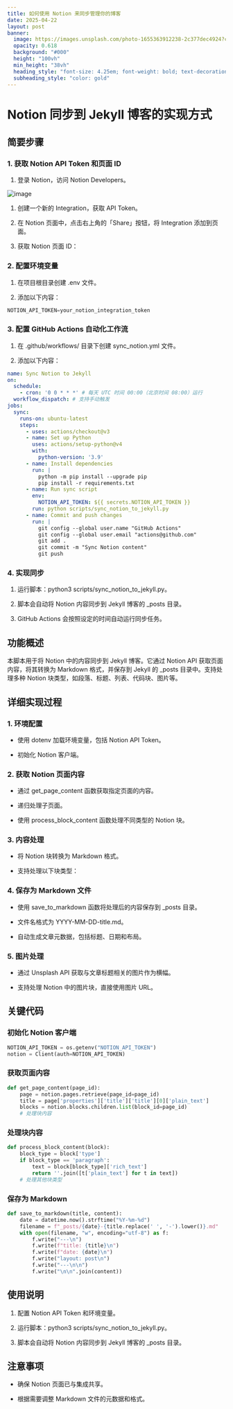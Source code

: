 ```yaml
---
title: 如何使用 Notion 来同步管理你的博客
date: 2025-04-22
layout: post
banner:
  image: https://images.unsplash.com/photo-1655363912238-2c377dec4924?crop=entropy&cs=tinysrgb&fit=max&fm=jpg&ixid=M3w2OTIwMzJ8MHwxfHJhbmRvbXx8fHx8fHx8fDE3NDUyOTEwMjl8&ixlib=rb-4.0.3&q=80&w=1080
  opacity: 0.618
  background: "#000"
  height: "100vh"
  min_height: "38vh"
  heading_style: "font-size: 4.25em; font-weight: bold; text-decoration: underline"
  subheading_style: "color: gold"
---
```


# Notion 同步到 Jekyll 博客的实现方式

## 简要步骤

### 1. 获取 Notion API Token 和页面 ID

1. 登录 Notion，访问 Notion Developers。

![image](https://prod-files-secure.s3.us-west-2.amazonaws.com/a7a0cc5a-89b9-4cda-8686-1fba0ca52f40/d19c1afe-dea5-4312-9333-786b0ba83054/image.png?X-Amz-Algorithm=AWS4-HMAC-SHA256&X-Amz-Content-Sha256=UNSIGNED-PAYLOAD&X-Amz-Credential=ASIAZI2LB466VYR636GU%2F20250422%2Fus-west-2%2Fs3%2Faws4_request&X-Amz-Date=20250422T030349Z&X-Amz-Expires=3600&X-Amz-Security-Token=IQoJb3JpZ2luX2VjEEMaCXVzLXdlc3QtMiJHMEUCIE%2Fqyx9S4Q7LXyInGxtKCD0n%2Bh6BdC2YhnU%2B1KwSIgrUAiEA7bAfMCjm%2FCrvuLq%2Fsivd5Y900N6a8LiuQ1Yi6d%2FUzvQqiAQIzP%2F%2F%2F%2F%2F%2F%2F%2F%2F%2FARAAGgw2Mzc0MjMxODM4MDUiDMiVjI3b1qfA8ajojCrcA8ny8YeVi%2B%2B2V0eqZJZT%2F0JS5JiYjKG64ece7rbxHxhSaEoW%2FEPEkaQck5N2lL1FLejp3qAmxWHXCec5RdvtswrhuLgp0VPVqZckOZBJjDfKJdraJFn6DyzUO6wrdZ13tnEN42fBSZhfBdXGvMv6Zm%2BD0RJw6o5d0v7GecDKQwb1504lFUPQ4UG4W5DqB%2FodCKch0BhF9NrFcuyEWjYt%2FG9K5RR7KTn0N2CZW17N3VemIDj0qMtGzbEmHZT0tdLKigEcdG3RytjREedzbCuv%2BA7QLtUbUyto%2BUuzv4J0tqiOQnzrt%2Bn7dQJNdIp5O6OmJtjAMQUEGuKEAp9TT8SrqldQSoULyUpL8nybui4s1l37%2BgAytzTmoOrBAYBcfLVEsBpOgmCPy6enQH4Qw5iecllWohtkwnmCWGhj0rTmvWUBzLwOLvYiuSmq4mP1IfpV2hnpjmKZ27rhye83TC0ivdlUGzgjSi5OXJijqSEIRO2KzivQcs0dKT8OX99KKWTygCd3T5o29nuGkxx55AjNBQ2pqbwJWR6c%2FGKskHEPf57cmMP0B4W9D9bU5f420nLxPfzTEtNFgGd%2BDnvx0pOkn9lTOE4wFlAkezjVU4Pqe%2B4JvGYohoMh%2Fa3fubYxMIKKnMAGOqUBJtS84fHvq%2Bb02d%2BBhiuroYn9Z%2BMKLH6yk4X7h7KbMoe%2BxVyyZ9w91f79lIYbftalfr8CoMupkwE9d6DiDr90LJnJSvZiC1FXavwIT15BbXwjrN961lksYds19Ijo1%2FiQnRcZ%2Bn8VU5Oi4Zd5UmVSiH1UFs1HHKCPUJi4RVQ%2BBajOPc%2BTEHliKShDVKLOx9yZ%2BNoqMjE7c1QtktMHGbTUzonwyPSC&X-Amz-Signature=7e7eb7c05457b89e5ccb6ab90a8dfa960ca7016f057b6b1ad9a478b8124a6f1d&X-Amz-SignedHeaders=host&x-id=GetObject)

1. 创建一个新的 Integration，获取 API Token。

1. 在 Notion 页面中，点击右上角的「Share」按钮，将 Integration 添加到页面。

1. 获取 Notion 页面 ID：


### 2. 配置环境变量

1. 在项目根目录创建 .env 文件。

1. 添加以下内容：

```javascript
NOTION_API_TOKEN=your_notion_integration_token
```

### 3. 配置 GitHub Actions 自动化工作流

1. 在 .github/workflows/ 目录下创建 sync_notion.yml 文件。

1. 添加以下内容：

```yaml
name: Sync Notion to Jekyll
on:
  schedule:
    - cron: '0 0 * * *' # 每天 UTC 时间 00:00（北京时间 08:00）运行
  workflow_dispatch: # 支持手动触发
jobs:
  sync:
    runs-on: ubuntu-latest
    steps:
      - uses: actions/checkout@v3
      - name: Set up Python
        uses: actions/setup-python@v4
        with:
          python-version: '3.9'
      - name: Install dependencies
        run: |
          python -m pip install --upgrade pip
          pip install -r requirements.txt
      - name: Run sync script
        env:
          NOTION_API_TOKEN: ${{ secrets.NOTION_API_TOKEN }}
        run: python scripts/sync_notion_to_jekyll.py
      - name: Commit and push changes
        run: |
          git config --global user.name "GitHub Actions"
          git config --global user.email "actions@github.com"
          git add .
          git commit -m "Sync Notion content"
          git push
```

### 4. 实现同步

1. 运行脚本：python3 scripts/sync_notion_to_jekyll.py。

1. 脚本会自动将 Notion 内容同步到 Jekyll 博客的 _posts 目录。

1. GitHub Actions 会按照设定的时间自动运行同步任务。

## 功能概述

本脚本用于将 Notion 中的内容同步到 Jekyll 博客。它通过 Notion API 获取页面内容，将其转换为 Markdown 格式，并保存到 Jekyll 的 _posts 目录中。支持处理多种 Notion 块类型，如段落、标题、列表、代码块、图片等。

## 详细实现过程

### 1. 环境配置

- 使用 dotenv 加载环境变量，包括 Notion API Token。

- 初始化 Notion 客户端。

### 2. 获取 Notion 页面内容

- 通过 get_page_content 函数获取指定页面的内容。

- 递归处理子页面。

- 使用 process_block_content 函数处理不同类型的 Notion 块。

### 3. 内容处理

- 将 Notion 块转换为 Markdown 格式。

- 支持处理以下块类型：


### 4. 保存为 Markdown 文件

- 使用 save_to_markdown 函数将处理后的内容保存到 _posts 目录。

- 文件名格式为 YYYY-MM-DD-title.md。

- 自动生成文章元数据，包括标题、日期和布局。

### 5. 图片处理

- 通过 Unsplash API 获取与文章标题相关的图片作为横幅。

- 支持处理 Notion 中的图片块，直接使用图片 URL。

## 关键代码

### 初始化 Notion 客户端

```python
NOTION_API_TOKEN = os.getenv("NOTION_API_TOKEN")
notion = Client(auth=NOTION_API_TOKEN)
```

### 获取页面内容

```python
def get_page_content(page_id):
    page = notion.pages.retrieve(page_id=page_id)
    title = page['properties']['title']['title'][0]['plain_text']
    blocks = notion.blocks.children.list(block_id=page_id)
    # 处理块内容
```

### 处理块内容

```python
def process_block_content(block):
    block_type = block['type']
    if block_type == 'paragraph':
        text = block[block_type]['rich_text']
        return ''.join([t['plain_text'] for t in text])
    # 处理其他块类型
```

### 保存为 Markdown

```python
def save_to_markdown(title, content):
    date = datetime.now().strftime("%Y-%m-%d")
    filename = f"_posts/{date}-{title.replace(' ', '-').lower()}.md"
    with open(filename, "w", encoding="utf-8") as f:
        f.write("---\n")
        f.write(f"title: {title}\n")
        f.write(f"date: {date}\n")
        f.write("layout: post\n")
        f.write("---\n\n")
        f.write("\n\n".join(content))
```

## 使用说明

1. 配置 Notion API Token 和环境变量。

1. 运行脚本：python3 scripts/sync_notion_to_jekyll.py。

1. 脚本会自动将 Notion 内容同步到 Jekyll 博客的 _posts 目录。

## 注意事项

- 确保 Notion 页面已与集成共享。

- 根据需要调整 Markdown 文件的元数据和格式。